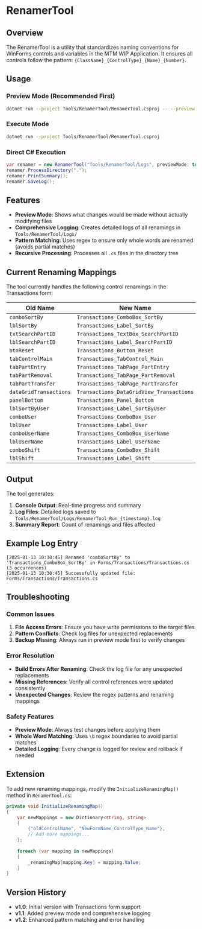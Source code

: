# RenamerTool

## Overview
The RenamerTool is a utility that standardizes naming conventions for WinForms controls and variables in the MTM WIP Application. It ensures all controls follow the pattern: `{ClassName}_{ControlType}_{Name}_{Number}`.

## Usage

### Preview Mode (Recommended First)
```bash
dotnet run --project Tools/RenamerTool/RenamerTool.csproj -- --preview
```

### Execute Mode
```bash
dotnet run --project Tools/RenamerTool/RenamerTool.csproj
```

### Direct C# Execution
```csharp
var renamer = new RenamerTool("Tools/RenamerTool/Logs", previewMode: true);
renamer.ProcessDirectory(".");
renamer.PrintSummary();
renamer.SaveLog();
```

## Features

- **Preview Mode**: Shows what changes would be made without actually modifying files
- **Comprehensive Logging**: Creates detailed logs of all renamings in `Tools/RenamerTool/Logs/`
- **Pattern Matching**: Uses regex to ensure only whole words are renamed (avoids partial matches)
- **Recursive Processing**: Processes all `.cs` files in the directory tree

## Current Renaming Mappings

The tool currently handles the following control renamings in the Transactions form:

| Old Name | New Name |
|----------|----------|
| `comboSortBy` | `Transactions_ComboBox_SortBy` |
| `lblSortBy` | `Transactions_Label_SortBy` |
| `txtSearchPartID` | `Transactions_TextBox_SearchPartID` |
| `lblSearchPartID` | `Transactions_Label_SearchPartID` |
| `btnReset` | `Transactions_Button_Reset` |
| `tabControlMain` | `Transactions_TabControl_Main` |
| `tabPartEntry` | `Transactions_TabPage_PartEntry` |
| `tabPartRemoval` | `Transactions_TabPage_PartRemoval` |
| `tabPartTransfer` | `Transactions_TabPage_PartTransfer` |
| `dataGridTransactions` | `Transactions_DataGridView_Transactions` |
| `panelBottom` | `Transactions_Panel_Bottom` |
| `lblSortByUser` | `Transactions_Label_SortByUser` |
| `comboUser` | `Transactions_ComboBox_User` |
| `lblUser` | `Transactions_Label_User` |
| `comboUserName` | `Transactions_ComboBox_UserName` |
| `lblUserName` | `Transactions_Label_UserName` |
| `comboShift` | `Transactions_ComboBox_Shift` |
| `lblShift` | `Transactions_Label_Shift` |

## Output

The tool generates:
1. **Console Output**: Real-time progress and summary
2. **Log Files**: Detailed logs saved to `Tools/RenamerTool/Logs/RenamerTool_Run_{timestamp}.log`
3. **Summary Report**: Count of renamings and files affected

## Example Log Entry
```
[2025-01-13 10:30:45] Renamed 'comboSortBy' to 'Transactions_ComboBox_SortBy' in Forms/Transactions/Transactions.cs (3 occurrences)
[2025-01-13 10:30:45] Successfully updated file: Forms/Transactions/Transactions.cs
```

## Troubleshooting

### Common Issues

1. **File Access Errors**: Ensure you have write permissions to the target files
2. **Pattern Conflicts**: Check log files for unexpected replacements
3. **Backup Missing**: Always run in preview mode first to verify changes

### Error Resolution

- **Build Errors After Renaming**: Check the log file for any unexpected replacements
- **Missing References**: Verify all control references were updated consistently
- **Unexpected Changes**: Review the regex patterns and renaming mappings

### Safety Features

- **Preview Mode**: Always test changes before applying them
- **Whole Word Matching**: Uses `\b` regex boundaries to avoid partial matches
- **Detailed Logging**: Every change is logged for review and rollback if needed

## Extension

To add new renaming mappings, modify the `InitializeRenamingMap()` method in `RenamerTool.cs`:

```csharp
private void InitializeRenamingMap()
{
    var newMappings = new Dictionary<string, string>
    {
        {"oldControlName", "NewFormName_ControlType_Name"},
        // Add more mappings...
    };
    
    foreach (var mapping in newMappings)
    {
        _renamingMap[mapping.Key] = mapping.Value;
    }
}
```

## Version History

- **v1.0**: Initial version with Transactions form support
- **v1.1**: Added preview mode and comprehensive logging
- **v1.2**: Enhanced pattern matching and error handling